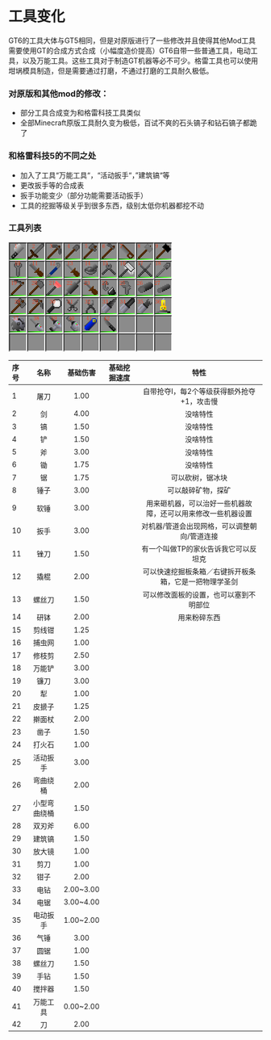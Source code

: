 # 工具变化

GT6的工具大体与GT5相同，但是对原版进行了一些修改并且使得其他Mod工具需要使用GT的合成方式合成（小幅度造价提高）GT6自带一些普通工具，电动工具，以及万能工具。这些工具对于制造GT机器等必不可少。格雷工具也可以使用坩埚模具制造，但是需要通过打磨，不通过打磨的工具耐久极低。

### 对原版和其他mod的修改：

* 部分工具合成变为和格雷科技工具类似
* 全部Minecraft原版工具耐久变为极低，百试不爽的石头镐子和钻石镐子都跪了

### 和格雷科技5的不同之处

* 加入了工具“万能工具“，“活动扳手“，”建筑镐“等
* 更改扳手等的合成表
* 扳手功能变少（部分功能需要活动扳手）
* 工具的挖掘等级关乎到很多东西，级别太低你机器都挖不动

### 工具列表

![](/assets/工具列表.png)  

| 序号 | 名称 | 基础伤害 | 基础挖掘速度 | 特性 |
| :--- | :---: | :---: | :---: | :---: |
| 1 | 屠刀 | 1.00 |  | 自带抢夺I，每2个等级获得额外抢夺+1，攻击慢 |
| 2 | 剑 | 4.00 |  | 没啥特性 |
| 3 | 镐 | 1.50 |  | 没啥特性 |
| 4 | 铲 | 1.50 |  | 没啥特性 |
| 5 | 斧 | 3.00 |  | 没啥特性 |
| 6 | 锄 | 1.75 |  | 没啥特性 |
| 7 | 锯 | 1.75 |  | 可以砍树，锯冰块 |
| 8 | 锤子 | 3.00 |  | 可以敲碎矿物，探矿 |
| 9 | 软锤 | 3.00 |  | 用来砸机器，可以治好一些机器故障，还可以用来修改一些机器设置 |
| 10 | 扳手 | 3.00 |  | 对机器/管道会出现网格，可以调整朝向/管道连接 |
| 11 | 锉刀 | 1.50 |  | 有一个叫做TP的家伙告诉我它可以反坦克 |
| 12 | 撬棍 | 2.00 |  | 可以快速挖掘板条箱／右键拆开板条箱，它是一把物理学圣剑 |
| 13 | 螺丝刀 | 1.50 |  | 可以修改面板的设置，也可以塞到不明部位 |
| 14 | 研钵 | 2.00 |  | 用来粉碎东西 |
| 15 | 剪线钳 | 1.25 |  |  |
| 16 | 捕虫网 | 1.00 |  |  |
| 17 | 修枝剪 | 2.50 |  |  |
| 18 | 万能铲 | 3.00 |  |  |
| 19 | 镰刀 | 3.00 |  |  |
| 20 | 犁 | 1.00 |  |  |
| 21 | 皮搋子 | 1.25 |  |  |
| 22 | 擀面杖 | 2.00 |  |  |
| 23 | 凿子 | 1.50 |  |  |
| 24 | 打火石 | 1.00 |  |  |
| 25 | 活动扳手 | 3.00 |  |  |
| 26 | 弯曲绕桶 | 2.00 |  |  |
| 27 | 小型弯曲绕桶 | 1.50 |  |  |
| 28 | 双刃斧 | 6.00 |  |  |
| 29 | 建筑镐 | 1.50 |  |  |
| 30 | 放大镜 | 1.00 |  |  |
| 31 | 剪刀 | 1.00 |  |  |
| 32 | 钳子 | 2.00 |  |  |
| 33 | 电钻 | 2.00~3.00 |  |  |
| 34 | 电锯 | 3.00~4.00 |  |  |
| 35 | 电动扳手 | 1.00~2.00 |  |  |
| 36 | 气锤 | 3.00 |  |  |
| 37 | 圆锯 | 1.00 |  |  |
| 38 | 螺丝刀 | 1.50 |  |  |
| 39 | 手钻 | 1.50 |  |  |
| 40 | 搅拌器 | 1.50 |  |  |
| 41 | 万能工具 | 0.00~2.00 |  |  |
| 42 | 刀 | 2.00 |  |  |



